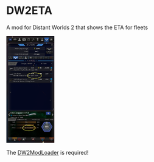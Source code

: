 # DW2ETA
A mod for Distant Worlds 2 that shows the ETA for fleets

<img src="https://github.com/Stoert/DW2ETA/blob/master/DW2ETA.png" width=25% height=25%>

The [DW2ModLoader](https://github.com/DW2MC/DW2ModLoader) is required!

